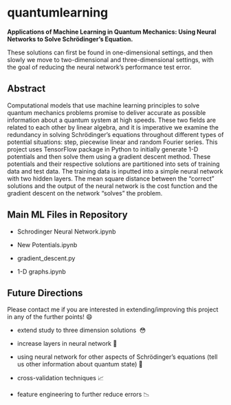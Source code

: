 # quantumlearning

**Applications of Machine Learning in Quantum Mechanics: Using Neural Networks to Solve Schrödinger’s Equation.**

These solutions can first be found in one-dimensional settings, and then slowly we move to two-dimensional and three-dimensional settings, with the goal of reducing the neural network’s performance test error.

## Abstract

Computational models that use machine learning principles to solve quantum mechanics problems promise to deliver accurate as possible information about a quantum system at high speeds. These two fields are related to each other by linear algebra, and it is imperative we examine the redundancy in solving Schrödinger’s equations throughout different types of potential situations: step, piecewise linear and random Fourier series. This project uses TensorFlow package in Python to initially generate 1-D potentials and then solve them using a gradient descent method. These potentials and their respective solutions are partitioned into sets of training data and test data. The training data is inputted into a simple neural network with two hidden layers. The mean square distance between the “correct” solutions and the output of the neural network is the cost function and the gradient descent on the network “solves” the problem. 


## Main ML Files in Repository

- Schrodinger Neural Network.ipynb

- New Potentials.ipynb

- gradient_descent.py

- 1-D graphs.ipynb


## Future Directions

Please contact me if you are interested in extending/improving this project in any of the further points! 😄

- extend study to three dimension solutions  😳

- increase layers in neural network 🧠

- using neural network for other aspects of Schrödinger’s equations (tell us other information about quantum state) 🔮

- cross-validation techniques 📈

- feature engineering to further reduce errors 📉
